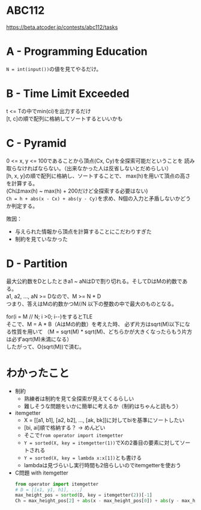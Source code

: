 # ABC112
https://beta.atcoder.jp/contests/abc112/tasks

# A - Programming Education
`N = int(input())`の値を見てやるだけ。

# B - Time Limit Exceeded
t <= Tの中でmin(ci)を出力するだけ  
\[t, c]の順で配列に格納してソートするといいかも

# C - Pyramid
0 <= x, y <= 100であることから頂点(Cx, Cy)を全探索可能だということを
読み取らなければならない。（出来なかった人は反省しないとだめらしい）  
\[h, x, y]の順で配列に格納し、ソートすることで、
max(h)を用いて頂点の高さを計算する。  
(Chはmax(h) ~ max(h) + 200だけど全探索する必要はない)  
`Ch = h + abs(x - Cx) + abs(y - Cy)`を求め、N個の入力と矛盾しないかどうか判定する。
 
敗因：  
- 与えられた情報から頂点を計算することにこだわりすぎた  
- 制約を見ていなかった
# D - Partition
最大公約数をDとしたときa1 ~ aNはDで割り切れる。そしてDはMの約数である。  
a1, a2, ..., aN >= Dなので、M >= N * D  
つまり、答えはMの約数かつM//N 以下の整数の中で最大のものとなる。  

for(i = M // N; i >0; i--)をするとTLE  
そこで、M = A * B（AはMの約数）を考えた時、
必ず片方はsqrt(M)以下になる性質を用いて
（M = sqrt(M) * sqrt(M)、どちらかが大きくなったらもう片方は必ずaqrt(M)未満になる）  
したがって、O(sqrt(M))で済む。


# わかったこと

- 制約  
    - 熟練者は制約を見て全探索が見えてくるらしい  
    - 難しそうな問題をいかに簡単に考えるか（制約はちゃんと読もう）
- itemgetter  
    - X = [[a1, b1], [a2, b2], ..., [ak, bk]]に対してbiを基準にソートしたい  
    - [bi, ai]順で格納する？ -> めんどい  
    - そこで`from operator import itemgetter`  
    - `Y = sorted(X, key = itemgetter(1))`でXの2番目の要素に対してソートされる
    - `Y = sorted(X, key = lambda x:x[1])`とも書ける  
    - lambdaは見づらいし実行時間も2倍らしいのでitemgetterを使おう
- C問題 with itemgetter  
    ```Python  
    from operator import itemgetter  
    # D = [[x1, y1, h1], ...]  
    max_height_pos = sorted(D, key = itemgetter(2))[-1]  
    Ch = max_height_pos[2] + abs(x - max_height_pos[0]) + abs(y - max_height_pos[1])
    ```